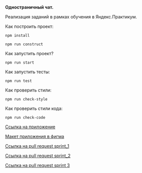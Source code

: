 **Одностраничный чат.**

Реализация заданий в рамках обучения в Яндекс.Практикум.

Как построить проект:

`npm install`

`npm run construct`

Как запустить проект?

`npm run start`

Как запустить тесты:

`npm run test`

Как проверить стили:

`npm run check-style`

Как проверить стили кода:

`npm run check-code`


[Ссылка на приложение](https://practicumhomework.netlify.app/)

[Макет приложения в фигма](https://www.figma.com/file/GDwYFow0I1r3vZqKhDDVSz/YandexParcticumChat?node-id=0%3A1)

[Ссылка на pull request sprint_1](https://github.com/iliya132/middle.messenger.praktikum.yandex/pull/1)

[Ссылка на pull request sprint_2](https://github.com/iliya132/middle.messenger.praktikum.yandex/pull/3)

[Ссылка на pull request sprint 3](https://github.com/iliya132/middle.messenger.praktikum.yandex/pull/9)
